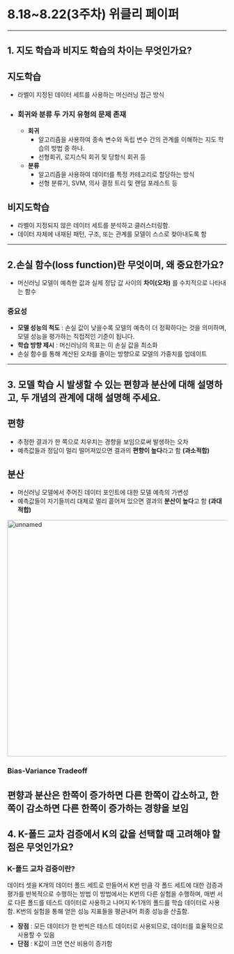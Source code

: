 
# **8.18~8.22(3주차) 위클리 페이퍼**
---
## 1. 지도 학습과 비지도 학습의 차이는 무엇인가요?

## 지도학습
- 라벨이 지정된 데이터 세트를 사용하는 머신러닝 접근 방식
- ### 회귀와 분류 두 가지 유형의 문제 존재
  - **회귀**
    - 알고리즘을 사용하여 종속 변수와 독립 변수 간의 관계를 이해하는 지도 학습의 방법 중 하나.
    - 선형회귀, 로지스틱 회귀 및 당항식 회귀 등
  - **분류**
    -  알고리즘을 사용하여 데이터를 특정 카테고리로 할당하는 방식
    -  선형 분류기, SVM, 의사 결정 트리 및 랜덤 포레스트 등   

## 비지도학습
- 라벨이 지정되지 않은 데이터 세트를 분석하고 클러스터링함.
- 데이터 자체에 내재된 패턴, 구조, 또는 관계를 모델이 스스로 찾아내도록 함
---

## 2.손실 함수(loss function)란 무엇이며, 왜 중요한가요?
- 머신러닝 모델이 예측한 값과 실제 정답 값 사이의 **차이(오차)** 를 수치적으로 나타내는 함수

### 중요성
- **모델 성능의 척도** : 손실 값이 낮을수록 모델의 예측이 더 정확하다는 것을 의미하며, 모델 성능을 평가하는 직접적인 기준이 됩니다.
- **학습 방향 제시** : 머신러닝의 목표는 이 손실 값을 최소화
- 손실 함수를 통해 계산된 오차를 줄이는 방향으로 모델의 가중치를 업데이트
---

## 3. 모델 학습 시 발생할 수 있는 편향과 분산에 대해 설명하고, 두 개념의 관계에 대해 설명해 주세요.
## 편향
- 추정한 결과가 한 쪽으로 치우치는 경향을 보임으로써 발생하는 오차
- 예측값들과 정답이 멀리 떨어져있으면 결과의 **편향이 높다**라고 함 **(과소적합)**
## 분산
- 머신러닝 모델에서 주어진 데이터 포인트에 대한 모델 예측의 가변성
- 예측값들이 자기들끼리 대체로 멀리 흩어져 있으면 결과의 **분산이 높다**고 함 **(과대적합)**

<img width="602" height="543" alt="unnamed" src="https://github.com/user-attachments/assets/2f871fdc-aeba-4cd3-a081-92eea7cd415c" />

### Bias-Variance Tradeoff
편향과 분산은 한쪽이 증가하면 다른 한쪽이 갑소하고, 한쪽이 감소하면 다른 한쪽이 증가하는 경향을 보임
---

## 4. K-폴드 교차 검증에서 K의 값을 선택할 때 고려해야 할 점은 무엇인가요?

### K-폴드 교차 검증이란?
데이터 셋을 K개의 데이터 폴드 세트로 만들어서 K번 만큼 각 폴드 세트에 대한 검증과 평가를 반복적으로 수행하는 방법
이 방법에서는 K번의 다른 실험을 수행하며, 매번 서로 다른 폴드를 테스트 데이터로 사용하고 나머지 K-1개의 폴드를 학습 데이터로 사용함.
K번의 실험을 통해 얻은 성능 지표들을 평균내어 최종 성능을 산출함.

- **장점** : 모든 데이터가 한 번씩은 테스트 데이터로 사용되므로, 데이터를 효율적으로 사용할 수 있음
- **단점** : K값이 크면 연산 비용이 증가함
